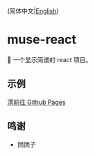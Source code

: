(简体中文|[English](README.en_US.md))

# muse-react

🎼 一个显示简谱的 react 项目。

## 示例

[清前往 Github Pages](https://shizuku.github.io/muse-react/)

## 鸣谢

- 团团子
